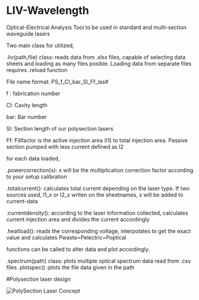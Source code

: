 # LIV-Wavelength
Optical-Electrical Analysis Tool to be used in standard and multi-section waveguide lasers

Two main class for utilized,

.liv(path,file) class: reads data from .xlsx files, capable of selecting data sheets and loading as many files posible.
Loading data from separate files requires .reload function

File name format: PS_f_Cl_bar_Sl_Ff_las#

f : fabrication number

Cl: Cavity length

bar: Bar number

Sl: Section length of our polysection lasers

Ff: Fillfactor is the active injection area (I1) to total injection area. Passive section pumped with less current defined as I2 

for each data loaded,

.powercorrection(x): x will be the multiplication correction factor according to your setup calibration

.totalcurrent(): calculates total current depending on the laser type. If two sources used, I1_x or I2_x writen on the sheetnames, x will be added to current-data

.currentdensity(): according to the laser information collected, calculates current injection area and divides the current accordingly

.heatload(): reads the corresponding voltage, interpolates to get the exact value and calculates Pwaste=Pelectric=Poptical

functions can be called to alter data and plot accordingly.



.spectrum(path) class: plots multiple optical spectrum data read from .csv files
.plotspec() :plots the file data given in the path




#Polysection laser design

![PolySection Laser Concept](/LIV-Wavelength/Fig/PS.png?raw=true "yes")

